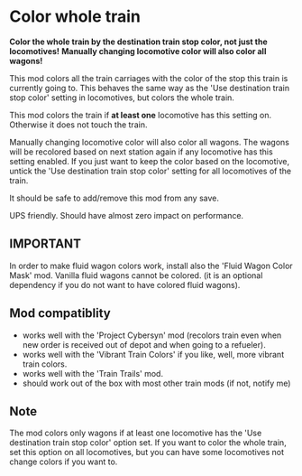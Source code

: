 # Color whole train

**Color the whole train by the destination train stop color, not just the locomotives!**
**Manually changing locomotive color will also color all wagons!**

This mod colors all the train carriages with the color of the stop this train is currently going to.
This behaves the same way as the 'Use destination train stop color' setting in locomotives, but
colors the whole train.

This mod colors the train if **at least one** locomotive has this setting on. Otherwise it does not touch the train.

Manually changing locomotive color will also color all wagons. The wagons will be recolored based on next station again if any locomotive has this setting enabled. If you just want to keep the color based on the locomotive, untick the 'Use destination train stop color' setting for all locomotives of the train.

It should be safe to add/remove this mod from any save.

UPS friendly. Should have almost zero impact on performance.

## IMPORTANT

In order to make fluid wagon colors work, install also the 'Fluid Wagon Color Mask' mod.
Vanilla fluid wagons cannot be colored. (it is an optional dependency if you do not want to have colored fluid wagons).

## Mod compatiblity

- works well with the 'Project Cybersyn' mod (recolors train even when new order is received out of depot and when going to a refueler).
- works well with the 'Vibrant Train Colors' if you like, well, more vibrant train colors.
- works well with the 'Train Trails' mod.
- should work out of the box with most other train mods (if not, notify me)

## Note

The mod colors only wagons if at least one locomotive has the 'Use destination train stop color' option set.
If you want to color the whole train, set this option on all locomotives, but you can have some locomotives not change colors if you want to.
